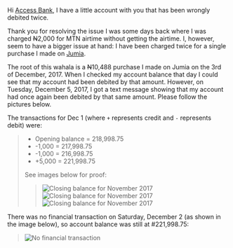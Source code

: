 Hi [Access Bank](http://www.accessbankplc.com/), I have a little account with you that has been wrongly debited twice.

Thank you for resolving the issue I was some days back where I was charged <strike>N</strike>2,000 for MTN airtime without getting the airtime. I, however, seem to have a bigger issue at hand: I have been charged twice for a single purchase I made on [Jumia](https://www.jumia.com.ng/).

The root of this wahala is a <strike>N</strike>10,488 purchase I made on Jumia on the 3rd of December, 2017. When I checked my account balance that day I could see that my account had been debited by that amount. However, on Tuesday, December 5, 2017, I got a text message showing that my account had once again been debited by that same amount. Please follow the pictures below.

The transactions for Dec 1 (where `+` represents credit and `-` represents debit) were:
> * Opening balance = 218,998.75
> * -1,000 = 217,998.75
> * -1,000 = 216,998.75
> * +5,000 = 221,998.75
>
> See images below for proof:
>> ![Closing balance for November 2017](https://s3.us-east-2.amazonaws.com/franklin-chieze/Screenshot_20171205-233014.png "I entered December 2017 with N218,998.75 in this account")
>> ![Closing balance for November 2017](https://s3.us-east-2.amazonaws.com/franklin-chieze/Screenshot_20171205-233035.png "N2,000 debit for MTN airtime")
>> ![Closing balance for November 2017](https://s3.us-east-2.amazonaws.com/franklin-chieze/Screenshot_20171205-233048.png "N5,000 credit")

There was no financial transaction on Saturday, December 2 (as shown in the image below), so account balance was still at #221,998.75:
> ![No financial transaction](https://s3.us-east-2.amazonaws.com/franklin-chieze/Screenshot_20171205-233125.png)
